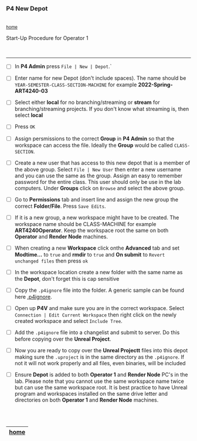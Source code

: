 <img src="https://via.placeholder.com/1000x4/45D7CA/45D7CA" alt="drawing" height="4px"/>

### P4 New Depot

<img src="https://via.placeholder.com/1000x4/45D7CA/45D7CA" alt="drawing" height="4px"/>

<sub>[home](../README.md#user-content-gms2-background-tiles--sprites---table-of-contents)</sub>

Start-Up Procedure for Operator 1

<br>

---

- [ ] In **P4 Admin** press `File | New | Depot`.`

- [ ] Enter name for new Depot (don't include spaces). The name should be `YEAR-SEMESTER-CLASS-SECTION-MACHINE` for example **2022-Spring-ART4240-03**

- [ ] Select either **local** for no branching/streaming or **stream** for branching/streaming projects.  If you don't know what streaming is, then select **local**

- [ ] Press `OK`

- [ ] Assign persmissions to the correct **Group** in **P4 Admin** so that the workspace can access the file.  Ideally the **Group** would be called `CLASS-SECTION`.

- [ ] Create a new user that has access to this new depot that is a member of the above group.  Select `File | New User` then enter a new username and you can use the same as the group.  Assign an easy to remember password for the entire class. This user should only be use in the lab computers. Under **Groups** click on `Browse` and select the above group.

- [ ] Go to **Permissions** tab and insert line and assign the new group the correct **Folder/File**.  Press `Save Edits`.

- [ ] If it is a new group, a new workspace might have to be created.  The workspace name should be CLASS-MACHINE for example **ART4240Operator**. Keep the workspace root the same on both **Operator** and **Render Node** machines.

- [ ] When creating a new **Workspace** click onthe **Advanced** tab and set **Modtime...** to `true` and **rmdir** to `true` and **On submit** to `Revert unchanged files` then press `ok`

- [ ] In the workspace location create a new folder with the same name as the **Depot**, don't forget this is cap sensitive

- [ ] Copy the `.p4ignore` file into the folder. A generic sample can be found here [.p4ignore](../files/.p4ignore).

- [ ] Open up **P4V** and make sure you are in the correct workspace. Select `Connection | Edit Current Workspace` then right click on the newly created workspace and select `Include Tree`.

- [ ] Add the `.p4ignore` file into a changelist and submit to server.  Do this before copying over the **Unreal Project**.

- [ ] Now you are ready to copy over the **Unreal Projectt** files into this depot making sure the `.uproject` is in the same directory as the `.p4ignore`.  If not it will not work properly and all files, even binaries, will be included

- [ ]  Ensure **Depot** is added to both **Operator 1** and **Render Node** PC's in the lab. Please note that you cannot use the same workspace name twice but can use the same workspace root.  It is best practice to have Unreal program and workspaces installed on the same drive letter and directories on both **Operator 1** and **Render Node** machines.

<br><br>

| [home](../README.md#user-content-gms2-background-tiles--sprites---table-of-contents) | 
|---|
